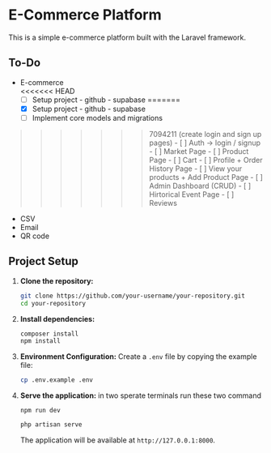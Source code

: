 # E-Commerce Platform

This is a simple e-commerce platform built with the Laravel framework.

## To-Do
- E-commerce  
<<<<<<< HEAD
    - [ ] Setup project - github - supabase
=======
    - [X] Setup project - github - supabase
    - [ ] Implement core models and migrations
>>>>>>> 7094211 (create login and sign up pages)
    - [ ] Auth -> login / signup
    - [ ] Market Page
    - [ ] Product Page
    - [ ] Cart 
    - [ ] Profile + Order History Page
    - [ ] View your products + Add Product Page
    - [ ] Admin Dashboard (CRUD)
    - [ ] Hirtorical Event Page
    - [ ] Reviews
- CSV 
- Email 
- QR code 


## Project Setup

1.  **Clone the repository:**
    ```bash
    git clone https://github.com/your-username/your-repository.git
    cd your-repository
    ```

2.  **Install dependencies:**
    ```bash
    composer install
    npm install
    ```

3.  **Environment Configuration:**
    Create a `.env` file by copying the example file:
    ```bash
    cp .env.example .env
    ```

4.  **Serve the application:**
    in two sperate terminals run these two command
    ```bach
    npm run dev
    ```

    ```bash
    php artisan serve
    ```
    The application will be available at `http://127.0.0.1:8000`.

